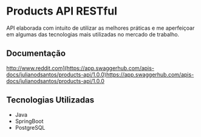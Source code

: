 # Products API RESTful
API elaborada com intuito de utilizar as melhores práticas e me aperfeiçoar em algumas das tecnologias mais utilizadas no mercado de trabalho.

## Documentação
http://www.reddit.com](https://app.swaggerhub.com/apis-docs/julianodsantos/products-api/1.0.0)https://app.swaggerhub.com/apis-docs/julianodsantos/products-api/1.0.0

## Tecnologias Utilizadas
- Java
- SpringBoot
- PostgreSQL

